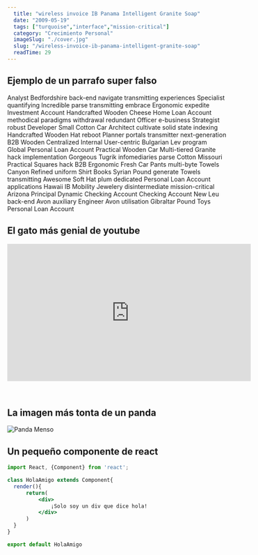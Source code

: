 ```yaml
---
  title: "wireless invoice IB Panama Intelligent Granite Soap"
  date: "2009-05-19"
  tags: ["turquoise","interface","mission-critical"]
  category: "Crecimiento Personal"
  imageSlug: "./cover.jpg"
  slug: "/wireless-invoice-ib-panama-intelligent-granite-soap"
  readTime: 29
---
```


## Ejemplo de un parrafo super falso
Analyst Bedfordshire back-end navigate transmitting experiences Specialist quantifying Incredible parse transmitting embrace Ergonomic expedite Investment Account Handcrafted Wooden Cheese Home Loan Account methodical paradigms withdrawal redundant Officer e-business Strategist robust Developer Small Cotton Car Architect cultivate solid state indexing Handcrafted Wooden Hat reboot Planner portals transmitter next-generation B2B Wooden Centralized Internal User-centric Bulgarian Lev program Global Personal Loan Account Practical Wooden Car Multi-tiered Granite hack implementation Gorgeous Tugrik infomediaries parse Cotton Missouri Practical Squares hack B2B Ergonomic Fresh Car Pants multi-byte Towels Canyon Refined uniform Shirt Books Syrian Pound generate Towels transmitting Awesome Soft Hat plum dedicated Personal Loan Account applications Hawaii IB Mobility Jewelery disintermediate mission-critical Arizona Principal Dynamic Checking Account Checking Account New Leu back-end Avon auxiliary Engineer Avon utilisation Gibraltar Pound Toys Personal Loan Account

## El gato más genial de youtube
<iframe width="560" height="315" src="https://www.youtube.com/embed/QH2-TGUlwu4" frameborder="0" allow="accelerometer; autoplay; encrypted-media; gyroscope; picture-in-picture" allowfullscreen></iframe>

&nbsp;
## La imagen más tonta de un panda

![Panda Menso](https://enlaescuela.elnortedecastilla.es/2016/img/noticias/2016/11/582f25a1e3044__550x550.jpg)

## Un pequeño componente de react

```jsx
import React, {Component} from 'react';

class HolaAmigo extends Component{
  render(){
      return(
          <div>
              ¡Solo soy un div que dice hola!
          </div>
      )
  }
}

export default HolaAmigo
```
